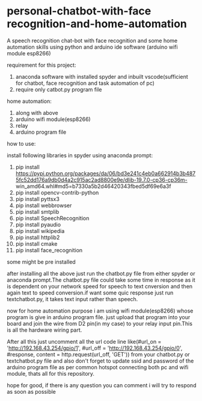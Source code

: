 # personal-chatbot-with-face recognition-and-home-automation
A speech recognition chat-bot with face recognition and some home automation skills using python and arduino ide software (arduino wifi module esp8266)

requirement for this project:
1. anaconda software with installed spyder and inbuilt vscode(sufficient for chatbot, face recognition and task automation of pc)
2. require only catbot.py program file

home automation:
1. along with above
2. arduino wifi module(esp8266)
3. relay
4. arduino program file

how to use:

install following libraries in spyder using anaconda prompt:
1. pip install https://pypi.python.org/packages/da/06/bd3e241c4eb0a662914b3b4875fc52dd176a9db0d4a2c915ac2ad8800e9e/dlib-19.7.0-cp36-cp36m-  win_amd64.whl#md5=b7330a5b2d46420343fbed5df69e6a3f
2. pip install opencv-contrib-python   
3. pip install pyttsx3
4. pip install webbrowser
5. pip install smtplib
6. pip install SpeechRecognition
7. pip install pyaudio
8. pip install wikipedia
9. pip install httplib2
10. pip install cmake
11. pip install face_recognition

some might be pre installed

after installing all the above  just run the chatbot.py file from either spyder or anaconda prompt.The chatbot.py file could take some time in response as it is dependent on your network speed for speech to text cnversion and then again text to speed conversion.if want some quic response just run textchatbot.py, it takes text input rather than speech.

now for home automation purpose i am using wifi module(esp8266) whose program is give in arduino program file. just upload that program into your board and join the wire from D2 pin(in my case) to your relay input pin.This is all the hardware wiring part.

After all this just uncomment all the url code line like(#url_on = 'http://192.168.43.254/gpio/1', 
#url_off = 'http://192.168.43.254/gpio/0', 
#response, content = http.request(url_off, 'GET')) from your chatbot.py or textchatbot.py file and also don't forget to update ssid and password of the arduino program file as per common hotspot connecting both pc and wifi module, thats all for this repository.

hope for good, if there is any question you can comment i will try to respond as soon as possible

